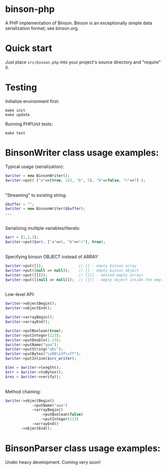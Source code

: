 # binson-php
A PHP implementation of Binson. Binson is an exceptionally simple data serialization format; see binson.org. 


Quick start
============

Just place `src/binson.php` into your project's source directory and "require" it.

Testing
========

Initialize environment first:
```
make init
make update
```

Running PHPUnit tests:
```
make test
```

BinsonWriter class usage examples:
============

Typical usage (serialization):
```PHP
$writer = new BinsonWriter();
$writer->put( ["a"=>[true, 123, "b", 5], "b"=>false, "c"=>7] );
```
&nbsp;  
"Streaming" to existing string:
```PHP
$buffer = "";
$writer = new BinsonWriter($buffer);
...
```
&nbsp;  
Serializing multiple variables/literals:
```PHP
$arr = [1,2,3];
$writer->put($arr, ["a"=>1, "b"=>"c"], true);
```
&nbsp;  
Specifying binson OBJECT instead of ARRAY:
```PHP
$writer->put([]);                // [] - empty binson array
$writer->put([null => null]);    // {} - empty binson object
$writer->put([[]]);              // [[]] - nested empty arrays
$writer->put([[null => null]]);  // [{}] - empty object inside the empty array
```
&nbsp;  
Low-level API:
```PHP
$writer->objectBegin();
$writer->objectEnd();

$writer->arrayBegin();
$writer->arrayEnd();

$writer->putBoolean(true);
$writer->putInteger(123);
$writer->putDouble(1.23);
$writer->putName("aaa");
$writer->putString("abc");
$writer->putBytes("\x00\x3f\xff");
$writer->putInline($src_writer);

$len = $writer->length();
$str = $writer->toBytes();
$res = $writer->verify();
```
&nbsp;  
Method chaining:
```PHP
$writer->objectBegin()
            ->putName("aaa")
            ->arrayBegin()
                ->putBoolean(false)
                ->putInteger(123)
            ->arrayEnd()
       ->objectEnd();
```

BinsonParser class usage examples:
============

Under heavy development. Coming very soon!
